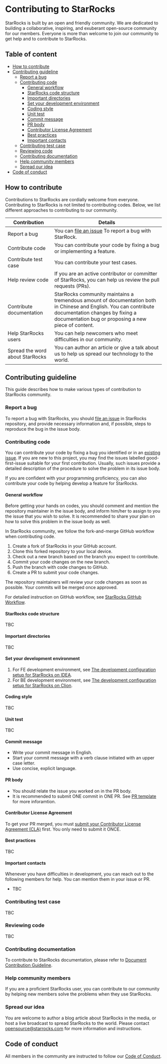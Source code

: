 # Contributing to StarRocks

StarRocks is built by an open and friendly community. We are dedicated to building a collaborative, inspiring, and exuberant open-source community for our members. Everyone is more than welcome to join our community to get help and to contribute to StarRocks.

## Table of content

- [How to contribute](#How-to-contribute)
- [Contributing guideline](#Contributing-guideline)
  - [Report a bug](#Report-a-bug)
  - [Contributing code](#Contributing-code)
    - [General workflow](#General-workflow)
    - [StarRocks code structure](#StarRocks-code-structure)
    - [Important directories](#Important-directories)
    - [Set your development environment](#Set-your-development-environment)
    - [Coding style](#Coding-style)
    - [Unit test](#Unit-test)
    - [Commit message](#Commit-message)
    - [PR body](#PR-body)
    - [Contributor License Agreement](#Contributor-License-Agreement)
    - [Best practices](#Best-practices)
    - [Important contacts](#Important-contacts)
  - [Contributing test case](#Contributing-test-case)
  - [Reviewing code](#Reviewing-code)
  - [Contributing documentation](#Contributing-documentation)
  - [Help community members](#Help-community-members)
  - [Spread our idea](#Spread-our-idea)
- [Code of conduct](#Code-of-conduct)

## How to contribute

Contributions to StarRocks are cordially welcome from everyone. Contributing to StarRocks is not limited to contributing codes. Below, we list different approaches to contributing to our community.

|Contribution|Details|
|------------|-------|
|Report a bug|You can [file an issue](https://github.com/StarRocks/starrocks/issues/new/choose) To report a bug with StarRock.|
|Contribute code|You can contribute your code by fixing a bug or implementing a feature.|
|Contribute test case|You can contribute your test cases.|
|Help review code|If you are an active contributor or committer of StarRocks, you can help us review the pull requests (PRs).|
|Contribute documentation|StarRocks community maintains a tremendous amount of documentation both in Chinese and English. You can contribute documentation changes by fixing a documentation bug or proposing a new piece of content.|
|Help StarRocks users|You can help newcomers who meet difficulties in our community.|
|Spread the word about StarRocks|You can author an article or give a talk about us to help us spread our technology to the world.|

## Contributing guideline

This guide describes how to make various types of contribution to StarRocks community.

### Report a bug

To report a bug with StarRocks, you should [file an issue](https://github.com/StarRocks/starrocks/issues/new/choose) in StarRocks repository, and provide necessary information and, if possible, steps to reproduce the bug in the issue body.

### Contributing code

You can contribute your code by fixing a bug you identified or in an [existing issue](https://github.com/StarRocks/starrocks/issues). If you are new to this project, you may find the issues labelled good-first-issue suitable for your first contribution. Usually, such issues provide a detailed description of the procedure to solve the problem in its issue body.

If you are confident with your programming proficiency, you can also contribute your code by helping develop a feature for StarRocks.

#### General workflow

Before getting your hands on codes, you should comment and mention the repository maintainer in the issue body, and inform him/her to assign to you the issue that you wish to solve. It is recommended to share your plan on how to solve this problem in the issue body as well.

In StarRocks community, we follow the fork-and-merge GitHub workflow when contributing code.

1. Create a fork of StarRocks in your GitHub account.
2. Clone this forked repository to your local device.
3. Check out a new branch based on the branch you expect to contribute.
4. Commit your code changes on the new branch.
5. Push the branch with code changes to GitHub.
6. Create a PR to submit your code changes.

The repository maintainers will review your code changes as soon as possible. Your commits will be merged once approved.

For detailed instruction on GitHub workflow, see [StarRocks GitHub Workflow](https://github.com/StarRocks/community/blob/main/Contributors/guide/workflow.md).

#### StarRocks code structure

TBC

#### Important directories

TBC

#### Set your development environment

1. For FE development environment, see [The development configuration setup for StarRocks on IDEA](https://github.com/StarRocks/community/blob/main/Contributors/guide/IDEA.md).
2. For BE development environment, see [The development configuration setup for StarRocks on Clion](https://github.com/StarRocks/community/blob/main/Contributors/guide/Clion.md).

#### Coding style

TBC

#### Unit test

TBC

#### Commit message

- Write your commit message in English.
- Start your commit message with a verb clause initiated with an upper case letter.
- Use concise, explicit language.

#### PR body

- You should relate the issue you worked on in the PR body.
- It is recommended to submit ONE commit in ONE PR.
See [PR template](https://github.com/StarRocks/starrocks/blob/main/.github/PULL_REQUEST_TEMPLATE.md) for more inforamtion.

#### Contributor License Agreement

To get your PR merged, you must [submit your Contributor License Agreement (CLA)](https://cla-assistant.io/StarRocks/starrocks) first. You only need to submit it ONCE.

#### Best practices

TBC

#### Important contacts

Whenever you have difficulties in development, you can reach out to the following members for help. You can mention them in your issue or PR.

- TBC

### Contributing test case

TBC

### Reviewing code

TBC

### Contributing documentation

To contribute to StarRocks documentation, please refer to [Document Contribution Guideline](https://github.com/StarRocks/docs/blob/main/README.md).

### Help community members

If you are a proficient StarRocks user, you can contribute to our community by helping new members solve the problems when they use StarRocks.

### Spread our idea

You are welcome to author a blog article about StarRocks in the media, or host a live broadcast to spread StarRocks to the world. Please contact opensource@starrocks.com for more information and instructions.

## Code of conduct

All members in the community are instructed to follow our [Code of Conduct](https://github.com/StarRocks/starrocks/blob/main/CODE_OF_CONDUCT.md).
